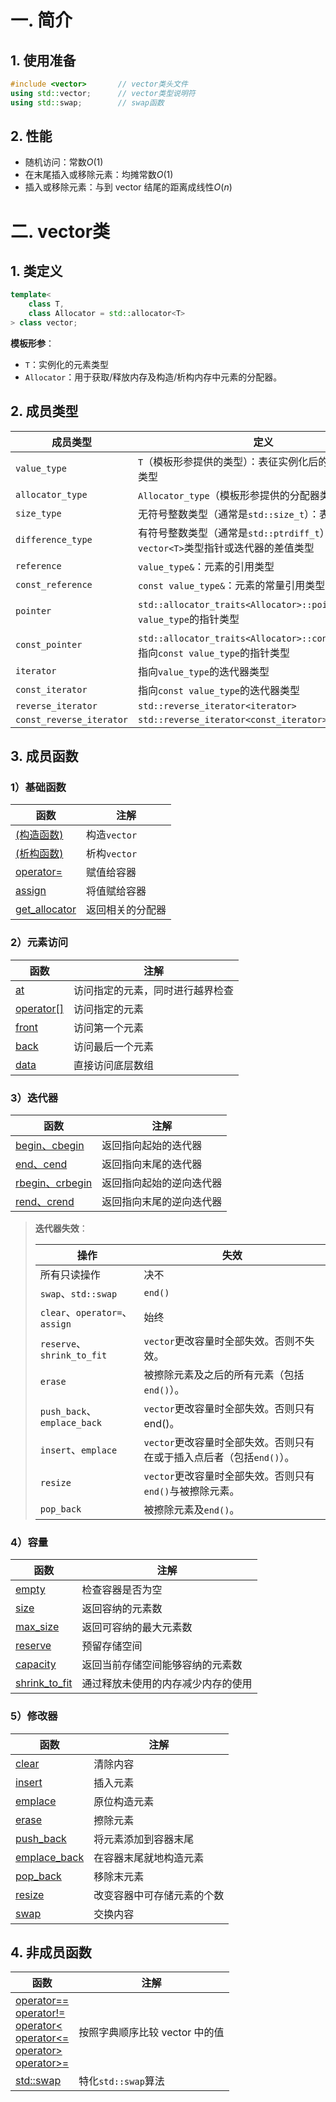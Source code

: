 # 一. 简介

## 1. 使用准备

```c++
#include <vector>       // vector类头文件
using std::vector;      // vector类型说明符
using std::swap;        // swap函数
```



## 2. 性能

- 随机访问：常数$O(1)$
- 在末尾插入或移除元素：均摊常数$O(1)$
- 插入或移除元素：与到 vector 结尾的距离成线性$O(n)$



# 二. vector类

## 1. 类定义

```c++
template<
	class T,
	class Allocator = std::allocator<T>
> class vector;
```

**模板形参**：

- `T`：实例化的元素类型
- `Allocator`：用于获取/释放内存及构造/析构内存中元素的分配器。



## 2. 成员类型

| 成员类型                 | 定义                                                         |
| ------------------------ | ------------------------------------------------------------ |
| `value_type`             | `T`（模板形参提供的类型）：表征实例化后的`vector`元素类型    |
| `allocator_type`         | `Allocator_type`（模板形参提供的分配器类型）                 |
| `size_type`              | 无符号整数类型（通常是`std::size_t`）：表征元素个数          |
| `difference_type`        | 有符号整数类型（通常是`std::ptrdiff_t`）：指向`vector<T>`类型指针或迭代器的差值类型 |
| `reference`              | `value_type&`：元素的引用类型                                |
| `const_reference`        | `const value_type&`：元素的常量引用类型                      |
| `pointer`                | `std::allocator_traits<Allocator>::pointer`：指向`value_type`的指针类型 |
| `const_pointer`          | `std::allocator_traits<Allocator>::const_pointer`：指向`const value_type`的指针类型 |
| `iterator`               | 指向`value_type`的迭代器类型                                 |
| `const_iterator`         | 指向`const value_type`的迭代器类型                           |
| `reverse_iterator`       | `std::reverse_iterator<iterator>`                            |
| `const_reverse_iterator` | `std::reverse_iterator<const_iterator>`                      |



## 3. 成员函数

### 1）基础函数

| 函数                                                         | 注解             |
| ------------------------------------------------------------ | ---------------- |
| [(构造函数)](https://zh.cppreference.com/w/cpp/container/vector/vector) | 构造`vector`     |
| [(析构函数)](https://zh.cppreference.com/w/cpp/container/vector/%7Evector) | 析构`vector`     |
| [operator=](https://zh.cppreference.com/w/cpp/container/vector/operator%3D) | 赋值给容器       |
| [assign](https://zh.cppreference.com/w/cpp/container/vector/assign) | 将值赋给容器     |
| [get_allocator](https://zh.cppreference.com/w/cpp/container/vector/get_allocator) | 返回相关的分配器 |



### 2）元素访问

| 函数                                                         | 注解                             |
| ------------------------------------------------------------ | -------------------------------- |
| [at](https://zh.cppreference.com/w/cpp/container/vector/at)  | 访问指定的元素，同时进行越界检查 |
| [operator[]](https://zh.cppreference.com/w/cpp/container/vector/operator_at) | 访问指定的元素                   |
| [front](https://zh.cppreference.com/w/cpp/container/vector/front) | 访问第一个元素                   |
| [back](https://zh.cppreference.com/w/cpp/container/vector/back) | 访问最后一个元素                 |
| [data](https://zh.cppreference.com/w/cpp/container/vector/data) | 直接访问底层数组                 |



### 3）迭代器

| 函数                                                         | 注解                     |
| ------------------------------------------------------------ | ------------------------ |
| [begin、cbegin](https://zh.cppreference.com/w/cpp/container/vector/begin) | 返回指向起始的迭代器     |
| [end、cend](https://zh.cppreference.com/w/cpp/container/vector/end) | 返回指向末尾的迭代器     |
| [rbegin、crbegin](https://zh.cppreference.com/w/cpp/container/vector/rbegin) | 返回指向起始的逆向迭代器 |
| [rend、crend](https://zh.cppreference.com/w/cpp/container/vector/rend) | 返回指向末尾的逆向迭代器 |

> **迭代器失效**：
>
> | 操作                | 失效    |
> | ------------------- | ------- |
> | 所有只读操作        | 决不    |
> | `swap`、`std::swap` | `end()` |
> |`clear`、`operator=`、`assign`	| 始终 |
> |`reserve`、`shrink_to_fit` | `vector`更改容量时全部失效。否则不失效。|
> |`erase` | 被擦除元素及之后的所有元素（包括 `end()`）。|
> |`push_back`、`emplace_back` | `vector`更改容量时全部失效。否则只有 end()。|
> |`insert`、`emplace` | `vector`更改容量时全部失效。否则只有在或于插入点后者（包括`end()`）。|
> |`resize` | `vector`更改容量时全部失效。否则只有`end()`与被擦除元素。|
> |`pop_back` | 被擦除元素及`end()`。|

### 4）容量

| 函数                                                         | 注解                               |
| ------------------------------------------------------------ | ---------------------------------- |
| [empty](https://zh.cppreference.com/w/cpp/container/vector/empty) | 检查容器是否为空                   |
| [size](https://zh.cppreference.com/w/cpp/container/vector/size) | 返回容纳的元素数                   |
| [max_size](https://zh.cppreference.com/w/cpp/container/vector/max_size) | 返回可容纳的最大元素数             |
| [reserve](https://zh.cppreference.com/w/cpp/container/vector/reserve) | 预留存储空间                       |
| [capacity](https://zh.cppreference.com/w/cpp/container/vector/capacity) | 返回当前存储空间能够容纳的元素数   |
| [shrink_to_fit](https://zh.cppreference.com/w/cpp/container/vector/shrink_to_fit) | 通过释放未使用的内存减少内存的使用 |



### 5）修改器

| 函数                                                         | 注解                       |
| ------------------------------------------------------------ | -------------------------- |
| [clear](https://zh.cppreference.com/w/cpp/container/vector/clear) | 清除内容                   |
| [insert](https://zh.cppreference.com/w/cpp/container/vector/insert) | 插入元素                   |
| [emplace](https://zh.cppreference.com/w/cpp/container/vector/emplace) | 原位构造元素               |
| [erase](https://zh.cppreference.com/w/cpp/container/vector/erase) | 擦除元素                   |
| [push_back](https://zh.cppreference.com/w/cpp/container/vector/push_back) | 将元素添加到容器末尾       |
| [emplace_back](https://zh.cppreference.com/w/cpp/container/vector/emplace_back) | 在容器末尾就地构造元素     |
| [pop_back](https://zh.cppreference.com/w/cpp/container/vector/pop_back) | 移除末元素                 |
| [resize](https://zh.cppreference.com/w/cpp/container/vector/resize) | 改变容器中可存储元素的个数 |
| [swap](https://zh.cppreference.com/w/cpp/container/vector/swap) | 交换内容                   |



## 4. 非成员函数

| 函数                                                         | 注解                           |
| ------------------------------------------------------------ | ------------------------------ |
| [operator==<br />operator!=<br />operator\<<br />operator\<=<br />operator\><br />operator\>=](https://zh.cppreference.com/w/cpp/container/vector/operator_cmp) | 按照字典顺序比较 vector 中的值 |
| [std::swap](https://zh.cppreference.com/w/cpp/container/vector/swap2) | 特化`std::swap`算法            |
